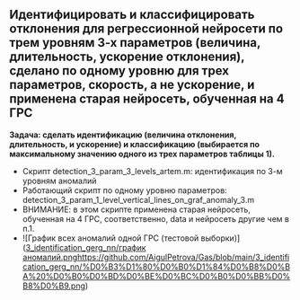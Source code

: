 ## Идентифицировать и классифицировать отклонения для регрессионной нейросети по трем уровням 3-х параметров (величина, длительность, ускорение отклонения), сделано по одному уровню для трех параметров, скорость, а не ускорение, и применена старая нейросеть, обученная на 4 ГРС

**Задача: сделать идентификацию (величина отклонения, длительность, и ускорение) и классификацию (выбирается по максимальному значению одного из трех параметров таблицы 1).**

 - Скрипт detection_3_param_3_levels_artem.m: идентификация по 3-м уровням аномалий
 - Работающий скрипт по одному уровню параметров: detection_3_param_1_level_vertical_lines_on_graf_anomaly_3.m
 - ВНИМАНИЕ: в этом скрипте применена старая нейросеть, обученная на 4 ГРС, соответственно, data и нейросеть другие чем в п.1.
 - ![График всех аномалий одной ГРС (тестовой выборки)]([3_identification_gerg_nn/график аномалий.png](https://github.com/AigulPetrova/Gas/blob/main/3_identification_gerg_nn/%D0%B3%D1%80%D0%B0%D1%84%D0%B8%D0%BA%20%D0%B0%D0%BD%D0%BE%D0%BC%D0%B0%D0%BB%D0%B8%D0%B9.png)https://github.com/AigulPetrova/Gas/blob/main/3_identification_gerg_nn/%D0%B3%D1%80%D0%B0%D1%84%D0%B8%D0%BA%20%D0%B0%D0%BD%D0%BE%D0%BC%D0%B0%D0%BB%D0%B8%D0%B9.png)

